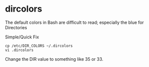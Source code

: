 # dircolors

The default colors in Bash are difficult to read; especially the blue for Directories

Simple/Quick Fix

```
cp /etc/DIR_COLORS ~/.dircolors
vi .dircolors
```

Change the DIR value to something like 35 or 33. 

